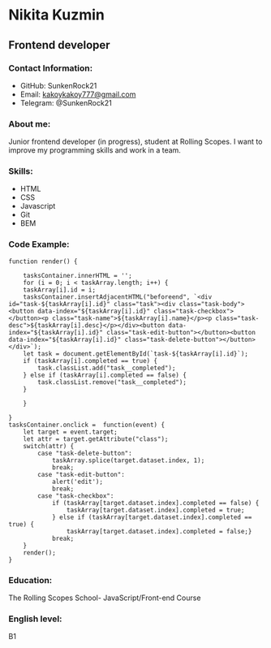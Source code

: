 
# Nikita Kuzmin

## Frontend developer

### Contact Information:
* GitHub: SunkenRock21
* Email: kakoykakoy777@gmail.com
* Telegram: @SunkenRock21

### About me:
Junior frontend developer (in progress), student at Rolling Scopes. I want to improve my programming skills and work in a team.

### Skills:
* HTML
* CSS
* Javascript
* Git
* BEM

### Сode Example:
```
function render() {
 
    tasksContainer.innerHTML = '';
    for (i = 0; i < taskArray.length; i++) {
    taskArray[i].id = i;
    tasksContainer.insertAdjacentHTML("beforeend", `<div id="task-${taskArray[i].id}" class="task"><div class="task-body"><button data-index="${taskArray[i].id}" class="task-checkbox"></button><p class="task-name">${taskArray[i].name}</p><p class="task-desc">${taskArray[i].desc}</p></div><button data-index="${taskArray[i].id}" class="task-edit-button"></button><button data-index="${taskArray[i].id}" class="task-delete-button"></button></div>`);
    let task = document.getElementById(`task-${taskArray[i].id}`);
    if (taskArray[i].completed == true) {
        task.classList.add("task__completed");
    } else if (taskArray[i].completed == false) {
        task.classList.remove("task__completed");
    }

    }

}
tasksContainer.onclick =  function(event) {
    let target = event.target;
    let attr = target.getAttribute("class");
    switch(attr) {
        case "task-delete-button":
            taskArray.splice(target.dataset.index, 1);
            break;
        case "task-edit-button":
            alert('edit');
            break;
        case "task-checkbox":
            if (taskArray[target.dataset.index].completed == false) {
                taskArray[target.dataset.index].completed = true;
            } else if (taskArray[target.dataset.index].completed == true) {
                taskArray[target.dataset.index].completed = false;}
            break;
    }
    render();
}

```
### Education:

The Rolling Scopes School- JavaScript/Front-end Course

### English level: 
B1
